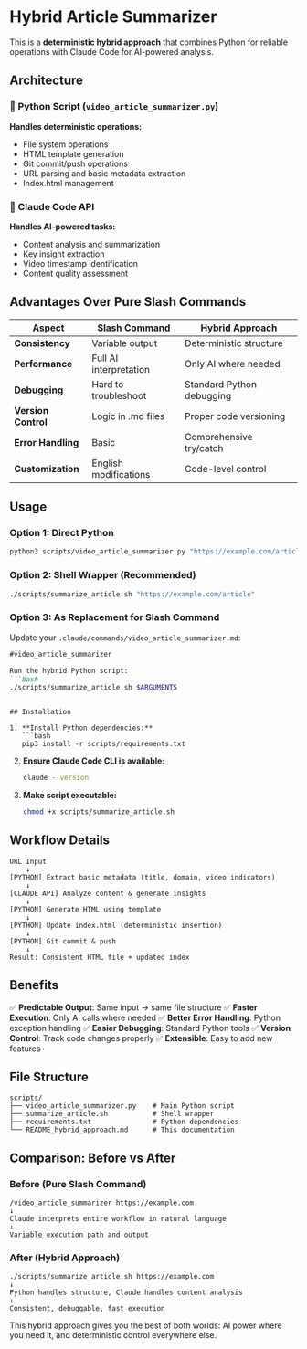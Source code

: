# Hybrid Article Summarizer

This is a **deterministic hybrid approach** that combines Python for reliable operations with Claude Code for AI-powered analysis.

## Architecture

### 🐍 Python Script (`video_article_summarizer.py`)
**Handles deterministic operations:**
- File system operations
- HTML template generation
- Git commit/push operations
- URL parsing and basic metadata extraction
- Index.html management

### 🤖 Claude Code API
**Handles AI-powered tasks:**
- Content analysis and summarization
- Key insight extraction
- Video timestamp identification
- Content quality assessment

## Advantages Over Pure Slash Commands

| Aspect | Slash Command | Hybrid Approach |
|--------|---------------|-----------------|
| **Consistency** | Variable output | Deterministic structure |
| **Performance** | Full AI interpretation | Only AI where needed |
| **Debugging** | Hard to troubleshoot | Standard Python debugging |
| **Version Control** | Logic in .md files | Proper code versioning |
| **Error Handling** | Basic | Comprehensive try/catch |
| **Customization** | English modifications | Code-level control |

## Usage

### Option 1: Direct Python
```bash
python3 scripts/video_article_summarizer.py "https://example.com/article"
```

### Option 2: Shell Wrapper (Recommended)
```bash
./scripts/summarize_article.sh "https://example.com/article"
```

### Option 3: As Replacement for Slash Command
Update your `.claude/commands/video_article_summarizer.md`:
```markdown
#video_article_summarizer

Run the hybrid Python script:
```bash
./scripts/summarize_article.sh $ARGUMENTS
```
```

## Installation

1. **Install Python dependencies:**
   ```bash
   pip3 install -r scripts/requirements.txt
   ```

2. **Ensure Claude Code CLI is available:**
   ```bash
   claude --version
   ```

3. **Make script executable:**
   ```bash
   chmod +x scripts/summarize_article.sh
   ```

## Workflow Details

```
URL Input
    ↓
[PYTHON] Extract basic metadata (title, domain, video indicators)
    ↓
[CLAUDE API] Analyze content & generate insights
    ↓
[PYTHON] Generate HTML using template
    ↓
[PYTHON] Update index.html (deterministic insertion)
    ↓
[PYTHON] Git commit & push
    ↓
Result: Consistent HTML file + updated index
```

## Benefits

✅ **Predictable Output**: Same input → same file structure
✅ **Faster Execution**: Only AI calls where needed
✅ **Better Error Handling**: Python exception handling
✅ **Easier Debugging**: Standard Python tools
✅ **Version Control**: Track code changes properly
✅ **Extensible**: Easy to add new features

## File Structure

```
scripts/
├── video_article_summarizer.py    # Main Python script
├── summarize_article.sh           # Shell wrapper
├── requirements.txt               # Python dependencies
└── README_hybrid_approach.md      # This documentation
```

## Comparison: Before vs After

### Before (Pure Slash Command)
```
/video_article_summarizer https://example.com
↓
Claude interprets entire workflow in natural language
↓
Variable execution path and output
```

### After (Hybrid Approach)
```
./scripts/summarize_article.sh https://example.com
↓
Python handles structure, Claude handles content analysis
↓
Consistent, debuggable, fast execution
```

This hybrid approach gives you the best of both worlds: AI power where you need it, and deterministic control everywhere else.
